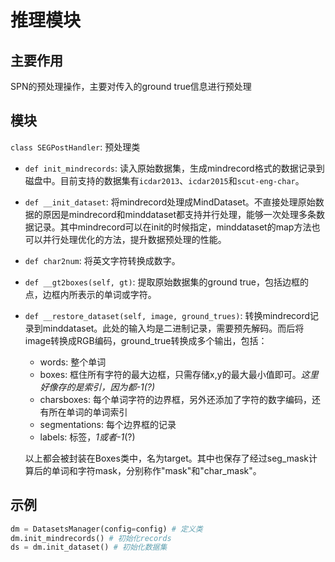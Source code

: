 # 推理模块

## 主要作用

SPN的预处理操作，主要对传入的ground true信息进行预处理

## 模块

`class SEGPostHandler`: 预处理类

- `def init_mindrecords`: 读入原始数据集，生成mindrecord格式的数据记录到磁盘中。目前支持的数据集有`icdar2013`、`icdar2015`和`scut-eng-char`。

- `def __init_dataset`: 将mindrecord处理成MindDataset。不直接处理原始数据的原因是mindrecord和minddataset都支持并行处理，能够一次处理多条数据记录。其中mindrecord可以在init的时候指定，minddataset的map方法也可以并行处理优化的方法，提升数据预处理的性能。

- `def char2num`: 将英文字符转换成数字。

- `def __gt2boxes(self, gt)`: 提取原始数据集的ground true，包括边框的点，边框内所表示的单词或字符。

- `def __restore_dataset(self, image, ground_trues)`: 转换mindrecord记录到minddataset。此处的输入均是二进制记录，需要预先解码。而后将image转换成RGB编码，ground_true转换成多个输出，包括：

  - words: 整个单词
  - boxes: 框住所有字符的最大边框，只需存储x,y的最大最小值即可。*这里好像存的是索引，因为都-1(?)*
  - charsboxes: 每个单词字符的边界框，另外还添加了字符的数字编码，还有所在单词的单词索引
  - segmentations: 每个边界框的记录
  - labels: 标签，*1或者-1*(?)

  以上都会被封装在Boxes类中，名为target。其中也保存了经过seg_mask计算后的单词和字符mask，分别称作"mask"和"char_mask"。

## 示例

~~~python
dm = DatasetsManager(config=config) # 定义类
dm.init_mindrecords() # 初始化records
ds = dm.init_dataset() # 初始化数据集
~~~

